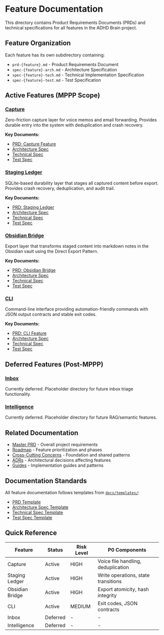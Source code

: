 # Feature Documentation

This directory contains Product Requirements Documents (PRDs) and technical
specifications for all features in the ADHD Brain project.

## Feature Organization

Each feature has its own subdirectory containing:

- `prd-{feature}.md` - Product Requirements Document
- `spec-{feature}-arch.md` - Architecture Specification
- `spec-{feature}-tech.md` - Technical Implementation Specification
- `spec-{feature}-test.md` - Test Specification

## Active Features (MPPP Scope)

### [Capture](./capture/)

Zero-friction capture layer for voice memos and email forwarding. Provides
durable entry into the system with deduplication and crash recovery.

**Key Documents:**

- [PRD: Capture Feature](./capture/prd-capture.md)
- [Architecture Spec](./capture/spec-capture-arch.md)
- [Technical Spec](./capture/spec-capture-tech.md)
- [Test Spec](./capture/spec-capture-test.md)

### [Staging Ledger](./staging-ledger/)

SQLite-based durability layer that stages all captured content before export.
Provides crash recovery, deduplication, and audit trail.

**Key Documents:**

- [PRD: Staging Ledger](./staging-ledger/prd-staging.md)
- [Architecture Spec](./staging-ledger/spec-staging-arch.md)
- [Technical Spec](./staging-ledger/spec-staging-tech.md)
- [Test Spec](./staging-ledger/spec-staging-test.md)

### [Obsidian Bridge](./obsidian-bridge/)

Export layer that transforms staged content into markdown notes in the Obsidian
vault using the Direct Export Pattern.

**Key Documents:**

- [PRD: Obsidian Bridge](./obsidian-bridge/prd-obsidian.md)
- [Architecture Spec](./obsidian-bridge/spec-obsidian-arch.md)
- [Technical Spec](./obsidian-bridge/spec-obsidian-tech.md)
- [Test Spec](./obsidian-bridge/spec-obsidian-test.md)

### [CLI](./cli/)

Command-line interface providing automation-friendly commands with JSON output
contracts and stable exit codes.

**Key Documents:**

- [PRD: CLI Feature](./cli/prd-cli.md)
- [Architecture Spec](./cli/spec-cli-arch.md)
- [Technical Spec](./cli/spec-cli-tech.md)
- [Test Spec](./cli/spec-cli-test.md)

## Deferred Features (Post-MPPP)

### [Inbox](./inbox/)

Currently deferred. Placeholder directory for future inbox triage functionality.

### [Intelligence](./intelligence/)

Currently deferred. Placeholder directory for future RAG/semantic features.

## Related Documentation

- [Master PRD](../master/prd-master.md) - Overall project requirements
- [Roadmap](../master/roadmap.md) - Feature prioritization and phases
- [Cross-Cutting Concerns](../cross-cutting/) - Foundation and shared patterns
- [ADRs](../adr/) - Architectural decisions affecting features
- [Guides](../guides/) - Implementation guides and patterns

## Documentation Standards

All feature documentation follows templates from
[`docs/templates/`](../templates/):

- [PRD Template](../templates/prd-template.md)
- [Architecture Spec Template](../templates/arch-spec-template.md)
- [Technical Spec Template](../templates/tech-spec-template.md)
- [Test Spec Template](../templates/test-spec-template.md)

## Quick Reference

| Feature         | Status   | Risk Level | P0 Components                       |
| --------------- | -------- | ---------- | ----------------------------------- |
| Capture         | Active   | HIGH       | Voice file handling, deduplication  |
| Staging Ledger  | Active   | HIGH       | Write operations, state transitions |
| Obsidian Bridge | Active   | HIGH       | Export atomicity, hash integrity    |
| CLI             | Active   | MEDIUM     | Exit codes, JSON contracts          |
| Inbox           | Deferred | -          | -                                   |
| Intelligence    | Deferred | -          | -                                   |
